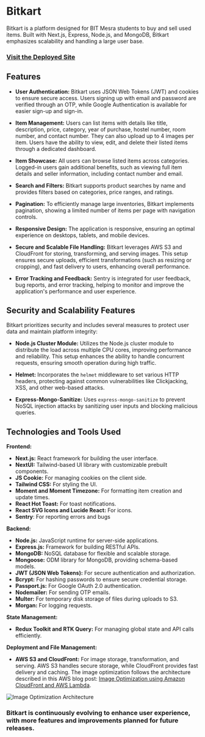 
# Bitkart

Bitkart is a platform designed for BIT Mesra students to buy and sell used items. Built with Next.js, Express, Node.js, and MongoDB, Bitkart emphasizes scalability and handling a large user base.

### [Visit the Deployed Site](https://bitkart.live/)

## Features

-   **User Authentication:** Bitkart uses JSON Web Tokens (JWT) and cookies to ensure secure access. Users signing up with email and password are verified through an OTP, while Google Authentication is available for easier sign-up and sign-in.
    
-   **Item Management:** Users can list items with details like title, description, price, category, year of purchase, hostel number, room number, and contact number. They can also upload up to 4 images per item. Users have the ability to view, edit, and delete their listed items through a dedicated dashboard.
    
-   **Item Showcase:** All users can browse listed items across categories. Logged-in users gain additional benefits, such as viewing full item details and seller information, including contact number and email.
    
-   **Search and Filters:** Bitkart supports product searches by name and provides filters based on categories, price ranges, and ratings.
    
-   **Pagination:** To efficiently manage large inventories, Bitkart implements pagination, showing a limited number of items per page with navigation controls.
    
-   **Responsive Design:** The application is responsive, ensuring an optimal experience on desktops, tablets, and mobile devices.
    
-   **Secure and Scalable File Handling:** Bitkart leverages AWS S3 and CloudFront for storing, transforming, and serving images. This setup ensures secure uploads, efficient transformations (such as resizing or cropping), and fast delivery to users, enhancing overall performance.

- **Error Tracking and Feedback:** Sentry is integrated for user feedback, bug reports, and error tracking, helping to monitor and improve the application's performance and user experience.
    

## Security and Scalability Features

Bitkart prioritizes security and includes several measures to protect user data and maintain platform integrity:

-   **Node.js Cluster Module:** Utilizes the Node.js cluster module to distribute the load across multiple CPU cores, improving performance and reliability. This setup enhances the ability to handle concurrent requests, ensuring smooth operation during high traffic.
    
-   **Helmet:** Incorporates the `helmet` middleware to set various HTTP headers, protecting against common vulnerabilities like Clickjacking, XSS, and other web-based attacks.
    
-   **Express-Mongo-Sanitize:** Uses `express-mongo-sanitize` to prevent NoSQL injection attacks by sanitizing user inputs and blocking malicious queries.
    

## Technologies and Tools Used

**Frontend:**

-   **Next.js:** React framework for building the user interface.
-   **NextUI:** Tailwind-based UI library with customizable prebuilt components.
-   **JS Cookie:** For managing cookies on the client side.
-   **Tailwind CSS:** For styling the UI.
-   **Moment and Moment Timezone:** For formatting item creation and update times.
-   **React Hot Toast:** For toast notifications.
-   **React SVG Icons and Lucide React:** For icons.
-  **Sentry**: For reporting errors and bugs

**Backend:**

-   **Node.js:** JavaScript runtime for server-side applications.
-   **Express.js:** Framework for building RESTful APIs.
-   **MongoDB:** NoSQL database for flexible and scalable storage.
-   **Mongoose:** ODM library for MongoDB, providing schema-based models.
-   **JWT (JSON Web Tokens):** For secure authentication and authorization.
-   **Bcrypt:** For hashing passwords to ensure secure credential storage.
-   **Passport.js:** For Google OAuth 2.0 authentication.
-   **Nodemailer:** For sending OTP emails.
-   **Multer:** For temporary disk storage of files during uploads to S3.
-   **Morgan:** For logging requests.

**State Management:**

-   **Redux Toolkit and RTK Query:** For managing global state and API calls efficiently.

**Deployment and File Management:**

-   **AWS S3 and CloudFront:** For image storage, transformation, and serving. AWS S3 handles secure storage, while CloudFront provides fast delivery and caching. The image optimization follows the architecture described in this AWS blog post: [Image Optimization using Amazon CloudFront and AWS Lambda](https://aws.amazon.com/blogs/networking-and-content-delivery/image-optimization-using-amazon-cloudfront-and-aws-lambda/).

![Image Optimization Architecture](https://d2908q01vomqb2.cloudfront.net/5b384ce32d8cdef02bc3a139d4cac0a22bb029e8/2022/10/21/diagram-img-1024x416.png)


### Bitkart is continuously evolving to enhance user experience, with more features and improvements planned for future releases.
